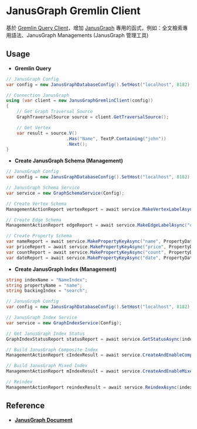# JanusGraph Gremlin Client

基於 [Gremlin Query Client](../GremlinQueryClient)，增加 [JanusGraph](https://docs.janusgraph.org/) 專用的函式，例如：全文檢索專用語法、JanusGraph Managements (JanusGraph 管理工具)



## Usage

* **Gremlin Query**

```c#
// JanusGraph Config
var config = new JanusGraphDatabaseConfig().SetHost("localhost", 8182);

// Connection JanusGraph
using (var client = new JanusGraphGremlinClient(config)) 
{
    // Get Graph Traversal Source
    GraphTraversalSource source = client.GetTraversalSource();

    // Get Vertex
    var result = source.V()
                       .Has("Name", TextP.Containing("john"))
                       .Next();
}
```

* **Create JanusGraph Schema (Management)**

```c#
// JanusGraph Config
var config = new JanusGraphDatabaseConfig().SetHost("localhost", 8182);

// JanusGraph Schema Service
var service = new GraphSchemaService(Config);

// Create Vertex Schema
ManagementActionReport vertexReport = await service.MakeVertexLabelAsync("person");

// Create Edge Schema
ManagementActionReport edgeReport = await service.MakeEdgeLabelAsync("owned");

// Create Property Schema
var nameReport = await service.MakePropertyKeyAsync("name", PropertyDataType.String);
var priceReport = await service.MakePropertyKeyAsync("price", PropertyDataType.Double);
var countReport = await service.MakePropertyKeyAsync("count", PropertyDataType.Long);
var dateReport = await service.MakePropertyKeyAsync("date", PropertyDataType.Date);
```

* **Create JanusGraph Index (Management)**

```c#
string indexName = "NameIndex";
string propertyName = "name";
string backingIndex = "search";

// JanusGraph Config
var config = new JanusGraphDatabaseConfig().SetHost("localhost", 8182);

// JanusGraph Index Service
var service = new GraphIndexService(Config);

// Get JanusGraph Index Status
GraphIndexStatusReport statusReport = await service.GetStatusAsync(indexName);

// Build JanusGraph Composite Index
ManagementActionReport cIndexResult = await service.CreateAndEnableCompositeIndexAsync(indexName, propertyName);

// Build JanusGraph Mixed Index
ManagementActionReport mIndexResult = await service.CreateAndEnableMixedIndexAsync(indexName, backingIndex, propertyName);

// Reindex
ManagementActionReport reindexResult = await service.ReindexAsync(indexName);
```



## Reference

* **[JanusGraph Document](https://docs.janusgraph.org/)**

